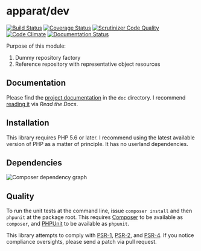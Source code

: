# apparat/dev

[![Build Status](https://secure.travis-ci.org/apparat/dev.svg)](https://travis-ci.org/apparat/dev)
[![Coverage Status](https://coveralls.io/repos/apparat/dev/badge.svg?branch=master&service=github)](https://coveralls.io/github/apparat/dev?branch=master)
[![Scrutinizer Code Quality](https://scrutinizer-ci.com/g/apparat/dev/badges/quality-score.png?b=master)](https://scrutinizer-ci.com/g/apparat/dev/?branch=master)
[![Code Climate](https://codeclimate.com/github/apparat/dev/badges/gpa.svg)](https://codeclimate.com/github/apparat/dev)
[![Documentation Status](https://readthedocs.org/projects/apparat-dev/badge/?version=latest)](http://apparat-dev.readthedocs.io/en/latest/?badge=latest)

Purpose of this module:

1. Dummy repository factory
2. Reference repository with representative object resources

## Documentation

Please find the [project documentation](doc/index.md) in the `doc` directory. I recommend [reading it](http://apparat-dev.readthedocs.io/) via *Read the Docs*.

## Installation

This library requires PHP 5.6 or later. I recommend using the latest available version of PHP as a matter of principle. It has no userland dependencies.

## Dependencies

![Composer dependency graph](https://rawgit.com/apparat/dev/master/doc/dependencies.svg)

## Quality

To run the unit tests at the command line, issue `composer install` and then `phpunit` at the package root. This requires [Composer](http://getcomposer.org/) to be available as `composer`, and [PHPUnit](http://phpunit.de/manual/) to be available as `phpunit`.

This library attempts to comply with [PSR-1][], [PSR-2][], and [PSR-4][]. If you notice compliance oversights, please send a patch via pull request.

[PSR-1]: https://github.com/php-fig/fig-standards/blob/master/accepted/PSR-1-basic-coding-standard.md
[PSR-2]: https://github.com/php-fig/fig-standards/blob/master/accepted/PSR-2-coding-style-guide.md
[PSR-4]: https://github.com/php-fig/fig-standards/blob/master/accepted/PSR-4-autoloader.md
